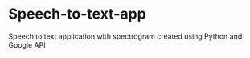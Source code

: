 # Speech-to-text-app
Speech to text application with spectrogram created using Python and Google API 
